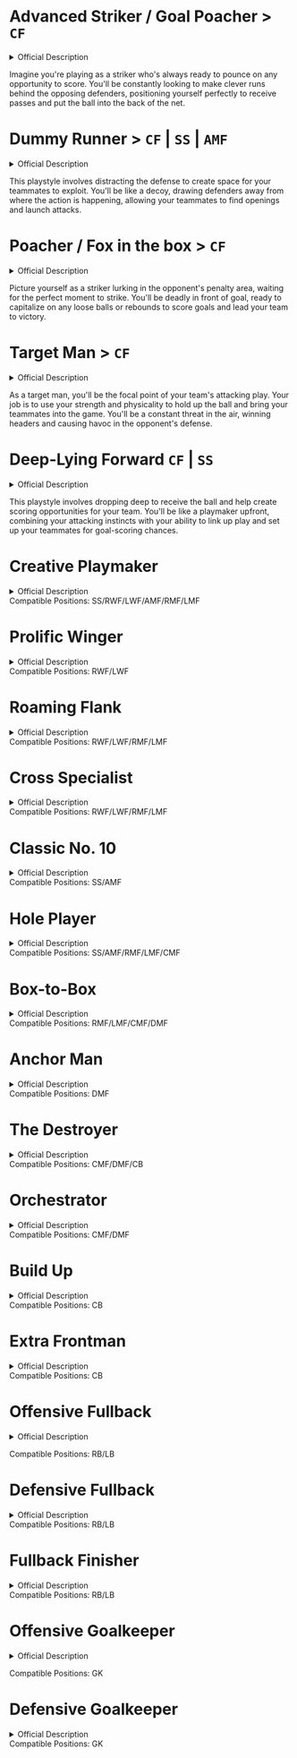 # Advanced Striker / Goal Poacher > `CF`

<details> <summary>Official Description</summary> 

```
A predatory striker who plays off the shoulders of the last defender.
```

</details>

Imagine you're playing as a striker who's always ready to pounce on any opportunity to score. You'll be constantly looking to make clever runs behind the opposing defenders, positioning yourself perfectly to receive passes and put the ball into the back of the net.

# Dummy Runner > `CF` | `SS` | `AMF`

<details> <summary>Official Description</summary> 

```
A player who distracts the defense to create space for other players to exploit.
```

</details>

This playstyle involves distracting the defense to create space for your teammates to exploit. You'll be like a decoy, drawing defenders away from where the action is happening, allowing your teammates to find openings and launch attacks.

# Poacher / Fox in the box > `CF`

<details> <summary>Official Description</summary> 

```
A striker who lurks in the opposition 18 yard box just waiting for the ball.
```

</details>

Picture yourself as a striker lurking in the opponent's penalty area, waiting for the perfect moment to strike. You'll be deadly in front of goal, ready to capitalize on any loose balls or rebounds to score goals and lead your team to victory.

# Target Man > `CF`

<details> <summary>Official Description</summary> 

```
A player that positions himself on the frontlines as a target man and protects the ball with his
physique. 
```

</details>

As a target man, you'll be the focal point of your team's attacking play. Your job is to use your strength and physicality to hold up the ball and bring your teammates into the game. You'll be a constant threat in the air, winning headers and causing havoc in the opponent's defense.

# Deep-Lying Forward `CF` | `SS`
<details> <summary>Official Description</summary>

```
A forward player that is willing to fall back to receive the ball and help create plays.
```

</details>

This playstyle involves dropping deep to receive the ball and help create scoring opportunities for your team. You'll be like a playmaker upfront, combining your attacking instincts with your ability to link up play and set up your teammates for goal-scoring chances.

# Creative Playmaker
<details> <summary>Official Description</summary> A player who takes advantage of gaps in the defense to initiate attacks and assist in shots on
goal. </details>
Compatible Positions: SS/RWF/LWF/AMF/RMF/LMF

# Prolific Winger
<details> <summary>Official Description</summary> A player who receives passes on the wings, occasionally cutting into the center when he has
the chance. </details>
Compatible Positions: RWF/LWF

# Roaming Flank
<details> <summary>Official Description</summary> A player who tends to cut inside from the wing to receive passes. </details>
Compatible Positions: RWF/LWF/RMF/LMF

# Cross Specialist
<details> <summary>Official Description</summary> A player who hugs the sideline, waiting for a chance to cross the ball in. </details>
Compatible Positions: RWF/LWF/RMF/LMF

# Classic No. 10
<details> <summary>Official Description</summary> A playmaker who initiates attacks near the penalty area and will present himself to score when
opportunities arise. When defending, he refrains from dashing to minimize stamina loss. </details>
Compatible Positions: SS/AMF

# Hole Player
<details> <summary>Official Description</summary> A player with a sharp eye for goals who surges forward at any given opportunity. </details>
Compatible Positions: SS/AMF/RMF/LMF/CMF

# Box-to-Box
<details> <summary>Official Description</summary> A player who tirelessly covers every blade of grass for the full 90 minutes. </details>
Compatible Positions: RMF/LMF/CMF/DMF

# Anchor Man
<details> <summary>Official Description</summary> A deep-sitting defensive midfielder protecting the backline. </details>
Compatible Positions: DMF

# The Destroyer
<details> <summary>Official Description</summary> A tenacious battler who keeps opposition attacks at bay through hard tackling and pressing. </details>
Compatible Positions: CMF/DMF/CB

# Orchestrator
<details> <summary>Official Description</summary> A player who lurks in deeper positions, ready to initiate attacks. </details>
Compatible Positions: CMF/DMF

# Build Up
<details> <summary>Official Description</summary> A player who likes to drop back to receive the ball and trigger attacks from deep. </details>
Compatible Positions: CB

# Extra Frontman
<details> <summary>Official Description</summary> A defender who likes to join in the attack and lay siege to the opposing goal at every given
opportunity. </details>
Compatible Positions: CB

# Offensive Fullback
<details> <summary>Official Description</summary>An attack-minded fullback who will run upfield and join the attack when presented with a chance </details>

Compatible Positions: RB/LB

# Defensive Fullback
<details> <summary>Official Description</summary> A solid fullback who prefers to stay back and stick to defensive duties </details>
Compatible Positions: RB/LB

# Fullback Finisher
<details> <summary>Official Description</summary> An attacking fullback who enjoys joining the attack in high central areas </details>
Compatible Positions: RB/LB

# Offensive Goalkeeper
<details> <summary>Official Description</summary>A keeper playing a sweeper-type role who often comes out to cover the area behind the
defense </details>

Compatible Positions: GK

# Defensive Goalkeeper
<details> <summary>Official Description</summary> A solid keeper who prefers to stay around the goal line </details>
Compatible Positions: GK